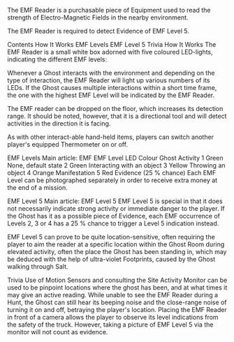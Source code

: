 The EMF Reader is a purchasable piece of Equipment used to read the strength of Electro-Magnetic Fields in the nearby environment.

The EMF Reader is required to detect Evidence of EMF Level 5.


Contents
How It Works
EMF Levels
EMF Level 5
Trivia
How It Works
The EMF Reader is a small white box adorned with five coloured LED-lights, indicating the different EMF levels:

Whenever a Ghost interacts with the environment and depending on the type of interaction, the EMF Reader will light up various numbers of its LEDs. If the Ghost causes multiple interactions within a short time frame, the one with the highest EMF Level will be indicated by the EMF Reader.

The EMF reader can be dropped on the floor, which increases its detection range. It should be noted, however, that it is a directional tool and will detect activities in the direction it is facing.

As with other interact-able hand-held items, players can switch another player's equipped Thermometer on or off.

EMF Levels
Main article: EMF
EMF Level	LED Colour	Ghost Activity
1	Green	None, default state
2	Green	Interacting with an object
3	Yellow	Throwing an object
4	Orange	Manifestation
5	Red	Evidence (25 % chance)
Each EMF Level can be photographed separately in order to receive extra money at the end of a mission.

EMF Level 5
Main article: EMF Level 5
EMF Level 5 is special in that it does not necessarily indicate strong activity or immediate danger to the player. If the Ghost has it as a possible piece of Evidence, each EMF occurrence of Levels 2, 3 or 4 has a 25 % chance to trigger a Level 5 indication instead.

EMF Level 5 can prove to be quite location-sensitive, often requiring the player to aim the reader at a specific location within the Ghost Room during elevated activity, often the place the Ghost has been standing in, which may be deduced with the help of ultra-violet Footprints, caused by the Ghost walking through Salt.

Trivia
Use of Motion Sensors and consulting the Site Activity Monitor can be used to be pinpoint locations where the ghost has been, and at what times it may give an active reading.
While unable to see the EMF Reader during a Hunt, the Ghost can still hear its beeping noise and the close-range noise of turning it on and off, betraying the player's location.
Placing the EMF Reader in front of a camera allows the player to observe its level indications from the safety of the truck. However, taking a picture of EMF Level 5 via the monitor will not count as evidence.
